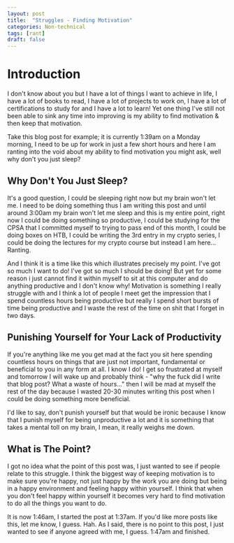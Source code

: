 ```yaml
---
layout: post
title:  "Struggles - Finding Motivation"
categories: Non-technical
tags: [rant]
draft: false
---
```


# Introduction

I don't know about you but I have a lot of things I want to achieve in life, I have a lot of books to read, I have a lot of projects to work on, I have a lot of certifications to study for and I have a lot to learn! Yet one thing I've still not been able to sink any time into improving is my ability to find motivation & then keep that motivation.

Take this blog post for example; it is currently 1:39am on a Monday morning, I need to be up for work in just a few short hours and here I am ranting into the void about my ability to find motivation you might ask, well why don't you just sleep?

## Why Don't You Just Sleep?

It's a good question, I could be sleeping right now but my brain won't let me. I need to be doing something thus I am writing this post and until around 3:00am my brain won't let me sleep and this is my entire point, right now I could be doing something so productive, I could be studying for the CPSA that I committed myself to trying to pass end of this month, I could be doing boxes on HTB, I could be writing the 3rd entry in my crypto series, I could be doing the lectures for my crypto course but instead I am here... Ranting.

And I think it is a time like this which illustrates precisely my point. I've got so much I want to do! I've got so much I should be doing! But yet for some reason i just cannot find it within myself to sit at this computer and do anything productive and I don't know why! Motivation is something I really struggle with and I think a lot of people I meet get the impression that I spend countless hours being productive but really I spend short bursts of time being productive and I waste the rest of the time on shit that I forget in two days.

## Punishing Yourself for Your Lack of Productivity

If you're anything like me you get mad at the fact you sit here spending countless hours on things that are just not important, fundamental or beneficial to you in any form at all. I know I do! I get so frustrated at myself and tomorrow I will wake up and probably think - "why the fuck did I write that blog post? What a waste of hours..." then I will be mad at myself the rest of the day because I wasted 20-30 minutes writing this post when I could be doing something more beneficial.

I'd like to say, don't punish yourself but that would be ironic because I know that I punish myself for being unproductive a lot and it is something that takes a mental toll on my brain, I mean, it really weighs me down.

## What is The Point?

I got no idea what the point of this post was, I just wanted to see if people relate to this struggle. I think the biggest way of keeping motivation is to make sure you're happy, not just happy by the work you are doing but being in a happy environment and feeling happy within yourself. I think that when you don't feel happy within yourself it becomes very hard to find motivation to do all the things you want to do.

It is now 1:46am, I started the post at 1:37am. If you'd like more posts like this, let me know, I guess. Hah. As I said, there is no point to this post, I just wanted to see if anyone agreed with me, I guess. 1:47am and finished.